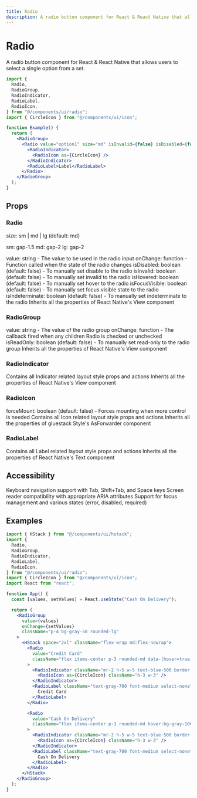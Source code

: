 ```yaml
---
title: Radio
description: A radio button component for React & React Native that allows users to select a single option from a set.
---
```


# Radio

A radio button component for React & React Native that allows users to select a single option from a set.

```jsx
import {
  Radio,
  RadioGroup,
  RadioIndicator,
  RadioLabel,
  RadioIcon,
} from "@/components/ui/radio";
import { CircleIcon } from "@/components/ui/icon";

function Example() {
  return (
    <RadioGroup>
      <Radio value="option1" size="md" isInvalid={false} isDisabled={false}>
        <RadioIndicator>
          <RadioIcon as={CircleIcon} />
        </RadioIndicator>
        <RadioLabel>Label</RadioLabel>
      </Radio>
    </RadioGroup>
  );
}
```

## Props

### Radio

size: sm | md | lg (default: md)

sm: gap-1.5
md: gap-2
lg: gap-2

value: string - The value to be used in the radio input
onChange: function - Function called when the state of the radio changes
isDisabled: boolean (default: false) - To manually set disable to the radio
isInvalid: boolean (default: false) - To manually set invalid to the radio
isHovered: boolean (default: false) - To manually set hover to the radio
isFocusVisible: boolean (default: false) - To manually set focus visible state to the radio
isIndeterminate: boolean (default: false) - To manually set indeterminate to the radio
Inherits all the properties of React Native's View component

### RadioGroup

value: string - The value of the radio group
onChange: function - The callback fired when any children Radio is checked or unchecked
isReadOnly: boolean (default: false) - To manually set read-only to the radio group
Inherits all the properties of React Native's View component

### RadioIndicator

Contains all Indicator related layout style props and actions
Inherits all the properties of React Native's View component

### RadioIcon

forceMount: boolean (default: false) - Forces mounting when more control is needed
Contains all Icon related layout style props and actions
Inherits all the properties of gluestack Style's AsForwarder component

### RadioLabel

Contains all Label related layout style props and actions
Inherits all the properties of React Native's Text component

## Accessibility

Keyboard navigation support with Tab, Shift+Tab, and Space keys
Screen reader compatibility with appropriate ARIA attributes
Support for focus management and various states (error, disabled, required)

## Examples

```jsx
import { HStack } from "@/components/ui/hstack";
import {
  Radio,
  RadioGroup,
  RadioIndicator,
  RadioLabel,
  RadioIcon,
} from "@/components/ui/radio";
import { CircleIcon } from "@/components/ui/icon";
import React from "react";

function App() {
  const [values, setValues] = React.useState("Cash On Delivery");

  return (
    <RadioGroup
      value={values}
      onChange={setValues}
      className="p-4 bg-gray-50 rounded-lg"
    >
      <HStack space="2xl" className="flex-wrap md:flex-nowrap">
        <Radio
          value="Credit Card"
          className="flex items-center p-3 rounded-md data-[hover=true]:bg-gray-100 transition-colors cursor-pointer"
        >
          <RadioIndicator className="mr-2 h-5 w-5 text-blue-500 border border-gray-300 rounded-full">
            <RadioIcon as={CircleIcon} className="h-3 w-3" />
          </RadioIndicator>
          <RadioLabel className="text-gray-700 font-medium select-none">
            Credit Card
          </RadioLabel>
        </Radio>

        <Radio
          value="Cash On Delivery"
          className="flex items-center p-3 rounded-md hover:bg-gray-100 transition-colors cursor-pointer"
        >
          <RadioIndicator className="mr-2 h-5 w-5 text-blue-500 border border-gray-300 rounded-full">
            <RadioIcon as={CircleIcon} className="h-3 w-3" />
          </RadioIndicator>
          <RadioLabel className="text-gray-700 font-medium select-none">
            Cash On Delivery
          </RadioLabel>
        </Radio>
      </HStack>
    </RadioGroup>
  );
}
```
